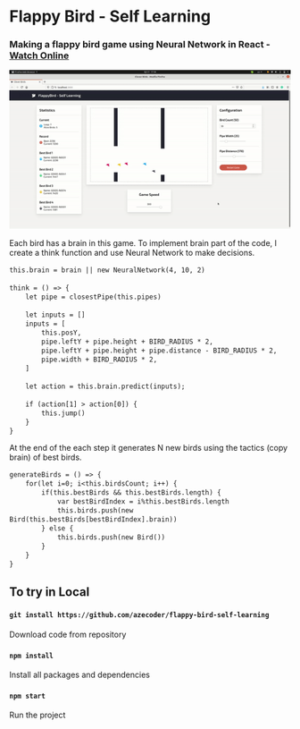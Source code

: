 # Flappy Bird - Self Learning
### Making a flappy bird game using Neural Network in React - [Watch Online](https://5f68cd7fbb1d8000082482e7--laughing-lichterman-e703a1.netlify.app/)

![image](https://github.com/azecoder/flappy-bird-self-learning/blob/master/cleverbirds.gif)

Each bird has a brain in this game. To implement brain part of the code, I create a think function and use Neural Network to make decisions. 
```
this.brain = brain || new NeuralNetwork(4, 10, 2)

think = () => {
    let pipe = closestPipe(this.pipes)

    let inputs = []
    inputs = [
        this.posY, 
        pipe.leftY + pipe.height + BIRD_RADIUS * 2, 
        pipe.leftY + pipe.height + pipe.distance - BIRD_RADIUS * 2,
        pipe.width + BIRD_RADIUS * 2,
    ]

    let action = this.brain.predict(inputs);

    if (action[1] > action[0]) {
        this.jump()
    }
}
```

At the end of the each step it generates N new birds using the tactics (copy brain) of best birds.
```
generateBirds = () => {
    for(let i=0; i<this.birdsCount; i++) {
        if(this.bestBirds && this.bestBirds.length) {
            var bestBirdIndex = i%this.bestBirds.length
            this.birds.push(new Bird(this.bestBirds[bestBirdIndex].brain))
        } else {
            this.birds.push(new Bird())
        }
    }
}
```

## To try in Local

#### `git install https://github.com/azecoder/flappy-bird-self-learning`
Download code from repository

#### `npm install`
Install all packages and dependencies

#### `npm start`
Run the project
